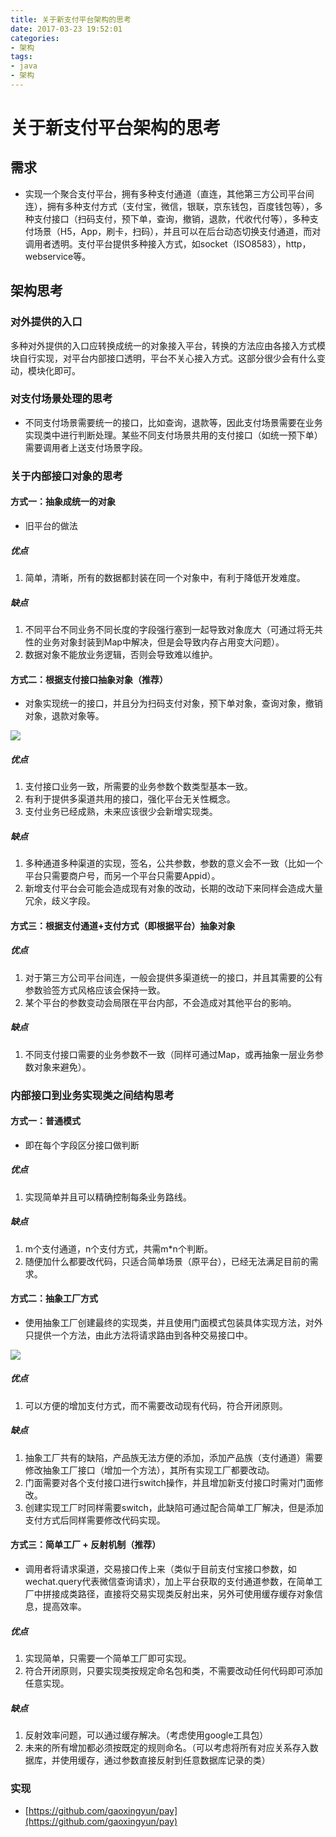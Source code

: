 ```yaml
---
title: 关于新支付平台架构的思考
date: 2017-03-23 19:52:01
categories: 
- 架构
tags:
- java
- 架构
---
```


# 关于新支付平台架构的思考

## 需求

- 实现一个聚合支付平台，拥有多种支付通道（直连，其他第三方公司平台间连），拥有多种支付方式（支付宝，微信，银联，京东钱包，百度钱包等），多种支付接口（扫码支付，预下单，查询，撤销，退款，代收代付等），多种支付场景（H5，App，刷卡，扫码），并且可以在后台动态切换支付通道，而对调用者透明。支付平台提供多种接入方式，如socket（ISO8583），http，webservice等。

## 架构思考

### 对外提供的入口

多种对外提供的入口应转换成统一的对象接入平台，转换的方法应由各接入方式模块自行实现，对平台内部接口透明，平台不关心接入方式。这部分很少会有什么变动，模块化即可。


### 对支付场景处理的思考

- 不同支付场景需要统一的接口，比如查询，退款等，因此支付场景需要在业务实现类中进行判断处理。某些不同支付场景共用的支付接口（如统一预下单）需要调用者上送支付场景字段。



### 关于内部接口对象的思考

#### 方式一：抽象成统一的对象

- 旧平台的做法

##### 优点
1. 简单，清晰，所有的数据都封装在同一个对象中，有利于降低开发难度。

##### 缺点
1. 不同平台不同业务不同长度的字段强行塞到一起导致对象庞大（可通过将无共性的业务对象封装到Map中解决，但是会导致内存占用变大问题）。
2. 数据对象不能放业务逻辑，否则会导致难以维护。

#### 方式二：根据支付接口抽象对象（推荐）

- 对象实现统一的接口，并且分为扫码支付对象，预下单对象，查询对象，撤销对象，退款对象等。

![](https://gaoxingyun.github.io/image/pay_02.png)

##### 优点
1. 支付接口业务一致，所需要的业务参数个数类型基本一致。
2. 有利于提供多渠道共用的接口，强化平台无关性概念。
3. 支付业务已经成熟，未来应该很少会新增实现类。

##### 缺点
1. 多种通道多种渠道的实现，签名，公共参数，参数的意义会不一致（比如一个平台只需要商户号，而另一个平台只需要Appid）。
2. 新增支付平台会可能会造成现有对象的改动，长期的改动下来同样会造成大量冗余，歧义字段。

#### 方式三：根据支付通道+支付方式（即根据平台）抽象对象

##### 优点
1. 对于第三方公司平台间连，一般会提供多渠道统一的接口，并且其需要的公有参数验签方式风格应该会保持一致。
2. 某个平台的参数变动会局限在平台内部，不会造成对其他平台的影响。

##### 缺点
1. 不同支付接口需要的业务参数不一致（同样可通过Map，或再抽象一层业务参数对象来避免）。

### 内部接口到业务实现类之间结构思考

#### 方式一：普通模式

- 即在每个字段区分接口做判断

##### 优点
1. 实现简单并且可以精确控制每条业务路线。

##### 缺点
1. m个支付通道，n个支付方式，共需m*n个判断。
2. 随便加什么都要改代码，只适合简单场景（原平台），已经无法满足目前的需求。

#### 方式二：抽象工厂方式

- 使用抽象工厂创建最终的实现类，并且使用门面模式包装具体实现方法，对外只提供一个方法，由此方法将请求路由到各种交易接口中。

![](https://gaoxingyun.github.io/image/pay_1.png)

##### 优点
1. 可以方便的增加支付方式，而不需要改动现有代码，符合开闭原则。

##### 缺点
1. 抽象工厂共有的缺陷，产品族无法方便的添加，添加产品族（支付通道）需要修改抽象工厂接口（增加一个方法），其所有实现工厂都要改动。
2. 门面需要对各个支付接口进行switch操作，并且增加新支付接口时需对门面修改。
3. 创建实现工厂时同样需要switch，此缺陷可通过配合简单工厂解决，但是添加支付方式后同样需要修改代码实现。

#### 方式三：简单工厂 + 反射机制（推荐）

- 调用者将请求渠道，交易接口传上来（类似于目前支付宝接口参数，如wechat.query代表微信查询请求），加上平台获取的支付通道参数，在简单工厂中拼接成类路径，直接将交易实现类反射出来，另外可使用缓存缓存对象信息，提高效率。

##### 优点
1. 实现简单，只需要一个简单工厂即可实现。
2. 符合开闭原则，只要实现类按规定命名包和类，不需要改动任何代码即可添加任意实现。

##### 缺点
1. 反射效率问题，可以通过缓存解决。（考虑使用google工具包）
2. 未来的所有增加都必须按既定的规则命名。（可以考虑将所有对应关系存入数据库，并使用缓存，通过参数直接反射到任意数据库记录的类）


### 实现

- [https://github.com/gaoxingyun/pay](https://github.com/gaoxingyun/pay)